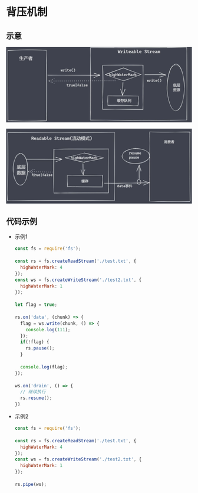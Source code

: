 # 背压机制

## 示意

![可写](image/可写.jpg)

![流动模式](image/流动模式.jpg)

## 代码示例

+ 示例1

  ```js
  const fs = require('fs');

  const rs = fs.createReadStream('./test.txt', {
    highWaterMark: 4
  });
  const ws = fs.createWriteStream('./test2.txt', {
    highWaterMark: 1
  });

  let flag = true;

  rs.on('data', (chunk) => {
    flag = ws.write(chunk, () => {
      console.log(111);
    });
    if(!flag) {
      rs.pause();
    }

    console.log(flag);
  });

  ws.on('drain', () => {
    // 继续执行
    rs.resume();
  })
  ```

+ 示例2

  ```js
  const fs = require('fs');

  const rs = fs.createReadStream('./test.txt', {
    highWaterMark: 4
  });
  const ws = fs.createWriteStream('./test2.txt', {
    highWaterMark: 1
  });

  rs.pipe(ws);
  ```
